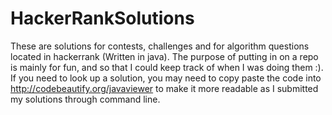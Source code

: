 # HackerRankSolutions
These are solutions for contests, challenges and for algorithm questions located in hackerrank (Written in java). 
The purpose of putting in on a repo is mainly for fun, and so that I could keep track of when I was doing them :).
If you need to look up a solution, you may need to copy paste the code into http://codebeautify.org/javaviewer to make it more readable
as I submitted my solutions through command line.
